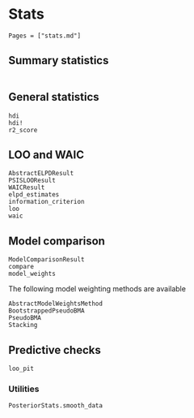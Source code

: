 # Stats

```@index
Pages = ["stats.md"]
```

## Summary statistics

```@docs
```

## General statistics

```@docs
hdi
hdi!
r2_score
```

## LOO and WAIC

```@docs
AbstractELPDResult
PSISLOOResult
WAICResult
elpd_estimates
information_criterion
loo
waic
```

## Model comparison

```@docs
ModelComparisonResult
compare
model_weights
```

The following model weighting methods are available
```@docs
AbstractModelWeightsMethod
BootstrappedPseudoBMA
PseudoBMA
Stacking
```

## Predictive checks

```@docs
loo_pit
```

### Utilities

```@docs
PosteriorStats.smooth_data
```
